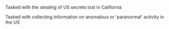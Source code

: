 Tasked with the stealing of US secrets lost in California

Tasked with collecting information on anomalous or 'paranormal' activity in the US